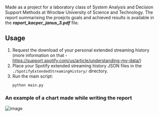 Made as a project for a laboratory class of System Analysis and Decision Support Methods at Wrocław University of Science and Technology.
The report summarising the proejcts goals and achieved results is available in the ***raport_kacper_janus_3.pdf*** file. 

## Usage
1. Request the download of your personal extended streaming history (more information on that - https://support.spotify.com/us/article/understanding-my-data/)
2. Place your Spotify extended streaming history JSON files in the `./SpotifyExtendedStreamingHistory/` directory.
3. Run the main script:
    ```bash
    python main.py
    ```
### An example of a chart made while writing the report
![image](https://github.com/kjanus03/spotify-skipping-classification/assets/61358355/65bc7a36-3e84-40e4-98a5-49d70333f124)

